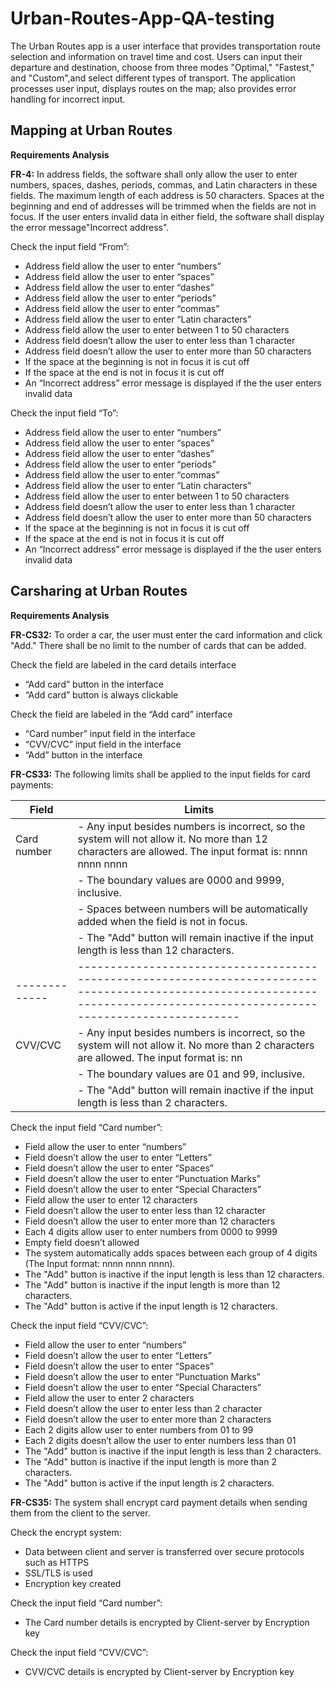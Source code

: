 # <b>Urban-Routes-App-QA-testing</b>

The Urban Routes app is a user interface that provides transportation route selection and information on travel time and cost. Users can input their departure and destination, choose from three modes "Optimal," "Fastest," and "Custom",and select different types of transport. The application processes user input, displays routes on the map; also provides error handling for incorrect input.

## <b>Mapping at Urban Routes</b>

<b>Requirements Analysis</b>

<b>FR-4:</b> In address fields, the software shall only allow the user to enter numbers, spaces, dashes, periods, commas, and Latin characters in these fields. The maximum length of each address is 50 characters. Spaces at the beginning and end of addresses will be trimmed when the fields are not in focus. If the user enters invalid data in either field, the software shall display the error message"Incorrect address".

Check the input field “From”:
 - Address field allow the user to enter “numbers”
 - Address field allow the user to enter “spaces”
 - Address field allow the user to enter “dashes”
 - Address field allow the user to enter “periods”
 - Address field allow the user to enter “commas”
 - Address field allow the user to enter “Latin characters”
 - Address field allow the user to enter between 1 to 50 characters
 - Address field doesn’t allow the user to enter less than 1 character
 - Address field doesn’t allow the user to enter more than 50 characters
 - If the space at the beginning is not in focus it is cut off
 - If the space at the end is not in focus it is cut off
 - An “Incorrect address” error message is displayed if the the user enters invalid data

Check the input field “To”:
 - Address field allow the user to enter “numbers”
 - Address field allow the user to enter “spaces”
 - Address field allow the user to enter “dashes”
 - Address field allow the user to enter “periods”
 - Address field allow the user to enter “commas”
 - Address field allow the user to enter “Latin characters”
 - Address field allow the user to enter between 1 to 50 characters
 - Address field doesn’t allow the user to enter less than 1 character
 - Address field doesn’t allow the user to enter more than 50 characters
 - If the space at the beginning is not in focus it is cut off
 - If the space at the end is not in focus it is cut off
 - An “Incorrect address” error message is displayed if the the user enters invalid data

## <b>Carsharing at Urban Routes</b>

<b>Requirements Analysis</b>

<b>FR-CS32:</b> To order a car, the user must enter the card information and click "Add." There shall be no limit to the number of cards that can be added.

Check the field are labeled in the card details interface
 - “Add card” button in the interface
 - “Add card” button is always clickable

Check the field are labeled in the “Add card” interface
 - “Card number” input field in the interface
 - “CVV/CVC” input field in the interface
 - “Add” button in the interface





<b>FR-CS33:</b> The following limits shall be applied to the input fields for card payments: 

| Field       | Limits                                                                                                                                                                     |
|-------------|-----------------------------------------------------------------------------------------------------------------------------------------------------------------------------|
| Card number | - Any input besides numbers is incorrect, so the system will not allow it. No more than 12 characters are allowed. The input format is: nnnn nnnn nnnn                       |
|             | - The boundary values are 0000 and 9999, inclusive.                                                                                                                          |
|             | - Spaces between numbers will be automatically added when the field is not in focus.                                                                                         |
|             | - The "Add" button will remain inactive if the input length is less than 12 characters.                                                                                      |
|-------------|-----------------------------------------------------------------------------------------------------------------------------------------------------------------------------|
| CVV/CVC     | - Any input besides numbers is incorrect, so the system will not allow it. No more than 2 characters are allowed. The input format is: nn                                    |
|             | - The boundary values are 01 and 99, inclusive.                                                                                                                              |
|             | - The "Add" button will remain inactive if the input length is less than 2 characters.                                                                                       |




Check the input field “Card number”:
 - Field allow the user to enter “numbers”
 - Field doesn’t allow the user to enter “Letters”
 - Field doesn’t allow the user to enter “Spaces”
 - Field doesn’t allow the user to enter “Punctuation Marks”
 - Field doesn’t allow the user to enter “Special Characters”
 - Field allow the user to enter 12 characters
 - Field doesn’t allow the user to enter less than 12 character
 - Field doesn’t allow the user to enter more than 12 characters
 - Each 4 digits allow user to enter numbers from 0000 to 9999
 - Empty field doesn’t allowed
 - The system automatically adds spaces between each group of 4 digits (The Input format: nnnn nnnn nnnn).
 - The "Add" button is inactive if the input length is less than 12 characters.
 - The "Add" button is inactive if the input length is more than 12 characters.
 - The "Add" button is active if the input length is 12 characters.

Check the input field “CVV/CVC”:
 - Field allow the user to enter “numbers”
 - Field doesn’t allow the user to enter “Letters”
 - Field doesn’t allow the user to enter “Spaces”
 - Field doesn’t allow the user to enter “Punctuation Marks”
 - Field doesn’t allow the user to enter “Special Characters”
 - Field allow the user to enter 2 characters
 - Field doesn’t allow the user to enter less than 2 character
 - Field doesn’t allow the user to enter more than 2 characters
 - Each 2 digits allow user to enter numbers from 01 to 99
 - Each 2 digits doesn’t allow the user to enter numbers less than 01
 - The "Add" button is inactive if the input length is less than 2 characters.
 - The "Add" button is inactive if the input length is more than 2 characters.
 - The "Add" button is active if the input length is 2 characters.

<b>FR-CS35:</b> The system shall encrypt card payment details when sending them from the client to the server.

Check the encrypt system:
 - Data between client and server is transferred over secure protocols such as HTTPS
 - SSL/TLS is used
 - Encryption key created

Check the input field “Card number”:
 - The Card number details is encrypted by Client-server by Encryption key

Check the input field “CVV/CVC”:
 - CVV/CVC details is encrypted by Client-server by Encryption key
